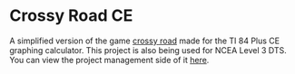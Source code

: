 # Crossy Road CE
A simplified version of the game [crossy road](https://en.wikipedia.org/wiki/Crossy_Road) made for the TI 84 Plus CE graphing calculator. This project is also being used for NCEA Level 3 DTS. You can view the project management side of it [here](https://github.com/users/MaximilianMcC/projects/4).